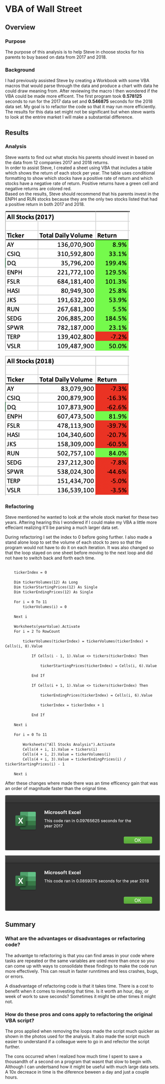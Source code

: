 # VBA of Wall Street

## Overview
### Purpose
The purpose of this analysis is to help Steve in choose stocks for his parents to buy based on data from 2017 and 2018.

### Background
I had previously assisted Steve by creating a Workbook with some VBA macros that would parse through the data and produce a chart with data he could draw meaning from. After reviewing the macro I then wondered if the VBA could be made more efficent. The first program took **0.578125** seconds to run for the 2017 data set and **0.546875** seconds for the 2018 data set. My goal is to refactor the code so that it may run more efficiently. The results for this data set might not be significant but when steve wants to look at the entrire market I will make a substantial difference.

## Results

### Analysis
Steve wants to find out what stocks his parents should invest in based on the data from 12 companies 2017 and 2018 returns.   
In order to assist Steve, I created a sheet using VBA that includes a table which shows the return of each stock per year. The table uses conditional formatting to show which stocks have a positive rate of return and which stocks have a negative rate of return. Positive returns have a green cell and negative returns are colored red.   
Based on the results, Steve should recommend that his parents invest in the ENPH and RUN stocks because they are the only two stocks listed that had a positive return in both 2017 and 2018.

![2017 Stock Data](/resources/2017_results.png)

![2018 Stock Data](/resources/2018_results.png)

### Refactoring
Steve mentioned he wanted to look at the whole stock market for these two years. Aftering hearing this I wondered if I could make my VBA a little more effeciant realizing it'll be parsing a much larger data set.   

During refactoring I set the index to 0 before going further. I also made a stand alone loop to set the volume of each stock to zero so that the program would not have to do it on each iteration. It was also changed so that the loop stayed on one sheet before moving to the next loop and did not have to switch back and forth each time.

```VBA
   
    tickerIndex = 0

    Dim tickerVolumes(12) As Long
    Dim tickerStartingPrices(12) As Single
    Dim tickerEndingPrices(12) As Single
    
    For i = 0 To 11
        tickerVolumes(i) = 0
        
    Next i

    Worksheets(yearValue).Activate
    For i = 2 To RowCount
    
        tickerVolumes(tickerIndex) = tickerVolumes(tickerIndex) + Cells(i, 8).Value

            If Cells(i - 1, 1).Value <> tickers(tickerIndex) Then
            
                tickerStartingPrices(tickerIndex) = Cells(i, 6).Value
                
            End If

            If Cells(i + 1, 1).Value <> tickers(tickerIndex) Then
            
                tickerEndingPrices(tickerIndex) = Cells(i, 6).Value

                tickerIndex = tickerIndex + 1
                
            End If
        
    Next i

    For i = 0 To 11
        
        Worksheets("All Stocks Analysis").Activate
        Cells(4 + i, 1).Value = tickers(i)
        Cells(4 + i, 2).Value = tickerVolumes(i)
        Cells(4 + i, 3).Value = tickerEndingPrices(i) / tickerStartingPrices(i) - 1
        
    Next i

```

After these changes where made there was an time efficency gain that was an order of magnitude faster than the orignal time.

![2017 VBA Data](/resources/VBA_Challenge_2017.png)

![2018 VBA Data](/resources/VBA_Challenge_2018.png)


## Summary
### What are the advantages or disadvantages or refactoring code?
The advantge to refactoring is that you can find areas in your code where tasks are repeated or the same variables are used more than once so you can come up with ways to consolidate these findings to make the code run more effectively. This can result in faster runntimes and less crashes, bugs, or errors.

A disadvantage of refactoring code is that it takes time. There is a cost to benefit when it comes to investing that time. Is it worth an hour, day, or week of work to save seconds? Sometimes it might be other times it might not.

### How do these pros and cons apply to refactoring the original VBA script?
The pros applied when removing the loops made the script much quicker as shown in the photos used for the analysis. It also made the script much easier to understand if a colleague were to go in and refector the script further.

The cons occurred when I realized how much time I spent to save a thousandth of a second on a program that wasnt that slow to begin with. Although I can undertsand how it might be useful with much large data sets. A 10x decreace in time is the diference beween a day and just a couple hours.
